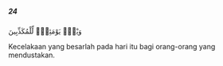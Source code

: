 ##### 24

<span class="ayah">وَيْلٌۭ يَوْمَئِذٍۢ لِّلْمُكَذِّبِينَ</span>

<span class="ayah_translation">Kecelakaan yang besarlah pada hari itu bagi orang-orang yang mendustakan.</span>
